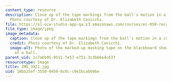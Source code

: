 ```yaml
---
content_type: resource
description: Close up of the tape markings from the ball's motion in a curved track.
  Photo courtesy of Dr. Elizabeth Cavicchi.
file: https://ol-ocw-studio-app-qa.s3.amazonaws.com/courses/ec-050-recreate-experiments-from-history-inform-the-future-from-the-past-galileo-january-iap-2010/10ba25ef355004568c0cc9e1bcab69be_IMG_3921.jpg
file_type: image/jpeg
image_metadata:
  caption: Close up of the tape markings from the ball's motion in a curved track.
  credit: Photo courtesy of Dr. Elizabeth Cavicchi.
  image-alt: Photo of the marked-up masking tape on the blackboard showing the motion
    of a ball.
parent_uid: 1c7abb95-9511-7e57-e751-3c3b66e4c637
resourcetype: Image
title: IMG_3921.jpg
uid: 10ba25ef-3550-0456-8c0c-c9e1bcab69be
---
```

